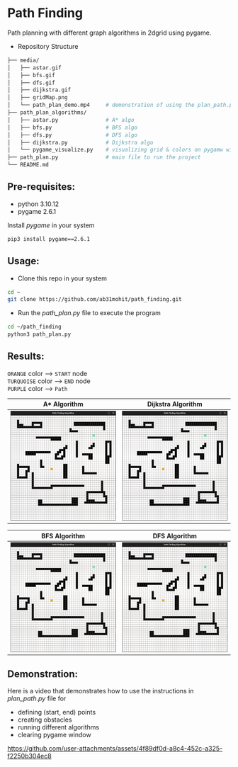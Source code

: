 # Path Finding
Path planning with different graph algorithms in 2dgrid using pygame.     
- Repository Structure
```bash
├── media/
│   ├── astar.gif
│   ├── bfs.gif
│   ├── dfs.gif
│   ├── dijkstra.gif
│   ├── gridMap.png           
│   └── path_plan_demo.mp4     # demonstration of using the plan_path.py file
├── path_plan_algorithms/
│   ├── astar.py               # A* algo
│   ├── bfs.py                 # BFS algo  
│   ├── dfs.py                 # DFS algo
│   ├── dijkstra.py            # Dijkstra algo
│   └── pygame_visualize.py    # visualizing grid & colors on pygamw window
├── path_plan.py               # main file to run the project
└── README.md
```

## Pre-requisites:
- python 3.10.12
- pygame 2.6.1    

Install *pygame* in your system
```bash
pip3 install pygame==2.6.1
```

## Usage:    
- Clone this repo in your system

```bash
cd ~
git clone https://github.com/ab31mohit/path_finding.git
```

- Run the *path_plan.py* file to execute the program

```bash
cd ~/path_finding
python3 path_plan.py
```

## Results:

`ORANGE` color --> `START` node      
`TURQUOISE` color --> `END` node    
`PURPLE` color --> `Path`

<!-- GIF Demonstrations -->
|          A* Algorithm            |       Dijkstra Algorithm         |
|----------------------------------|----------------------------------|
|![GIF 1](media/astar.gif)         |![GIF 2](media/dijkstra.gif)      |

|         BFS Algorithm            |       DFS Algorithm              |
|----------------------------------|----------------------------------|
|![GIF_3](media/bfs.gif)           |![GIF_4](media/dfs.gif)           |
                                
## Demonstration:
Here is a video that demonstrates how to use the instructions in *plan_path.py* file for    
- defining (start, end) points
- creating obstacles
- running different algorithms
- clearing pygame window    

https://github.com/user-attachments/assets/4f89df0d-a8c4-452c-a325-f2250b304ec8
